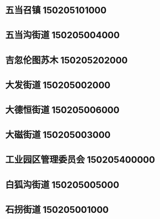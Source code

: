 # 五当召镇 150205101000
# 五当沟街道 150205004000
# 吉忽伦图苏木 150205202000
# 大发街道 150205002000
# 大德恒街道 150205006000
# 大磁街道 150205003000
# 工业园区管理委员会 150205400000
# 白狐沟街道 150205005000
# 石拐街道 150205001000
